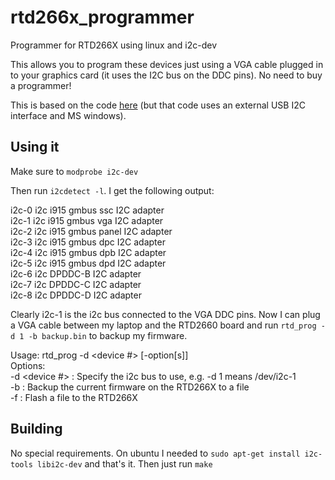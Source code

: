 # rtd266x_programmer
Programmer for RTD266X using linux and i2c-dev

This allows you to program these devices just using a VGA cable plugged in to your graphics card (it uses the I2C bus on the DDC pins). No need to buy a programmer!

This is based on the code [here](https://github.com/ghent360/RTD-2660-Programmer) (but that code uses an external USB I2C interface and MS windows).

Using it
--------

Make sure to `modprobe i2c-dev`

Then run `i2cdetect -l`. I get the following output:

i2c-0	i2c       	i915 gmbus ssc                  	I2C adapter  
i2c-1	i2c       	i915 gmbus vga                  	I2C adapter  
i2c-2	i2c       	i915 gmbus panel                	I2C adapter  
i2c-3	i2c       	i915 gmbus dpc                  	I2C adapter  
i2c-4	i2c       	i915 gmbus dpb                  	I2C adapter  
i2c-5	i2c       	i915 gmbus dpd                  	I2C adapter  
i2c-6	i2c       	DPDDC-B                         	I2C adapter  
i2c-7	i2c       	DPDDC-C                         	I2C adapter  
i2c-8	i2c       	DPDDC-D                         	I2C adapter  

Clearly i2c-1 is the i2c bus connected to the VGA DDC pins. Now I can plug a VGA cable between my laptop and the RTD2660 board and run `rtd_prog -d 1 -b backup.bin` to backup my firmware.

Usage: rtd_prog -d <device #> [-option[s]]  
Options:  
  -d <device #> : Specify the i2c bus to use, e.g. -d 1 means /dev/i2c-1  
  -b <file>     : Backup the current firmware on the RTD266X to a file  
  -f <file>     : Flash a file to the RTD266X  

Building
--------
No special requirements. On ubuntu I needed to `sudo apt-get install i2c-tools libi2c-dev` and that's it. Then just run `make`
